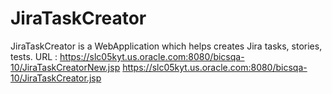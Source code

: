 # JiraTaskCreator
JiraTaskCreator is a WebApplication which helps creates Jira tasks, stories, tests.
URL : https://slc05kyt.us.oracle.com:8080/bicsqa-10/JiraTaskCreatorNew.jsp
      https://slc05kyt.us.oracle.com:8080/bicsqa-10/JiraTaskCreator.jsp

